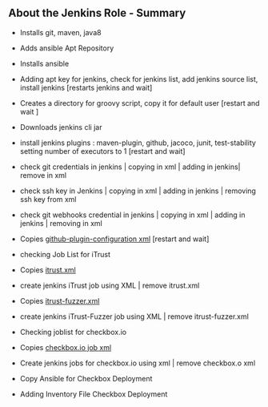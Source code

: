 ## About the Jenkins Role - Summary

* Installs git, maven, java8

* Adds ansible Apt Repository
  
* Installs ansible

* Adding apt key for jenkins, check for jenkins list, add jenkins source list, install jenkins
[restarts jenkins and wait]

* Creates a directory for groovy script, copy it for default user
[restart and wait ] 

* Downloads jenkins cli jar

* install jenkins plugins : maven-plugin, github, jacoco, junit, test-stability setting number of executors to 1 [restart and wait]

* check  git credentials in jenkins | copying in xml | adding in jenkins| remove in xml
  
* check ssh key in Jenkins | copying  in xml | adding in jenkins | removing ssh key from xml

* check git webhooks credential in jenkins | copying in xml | adding in jenkins | removing in xml

* Copies [github-plugin-configuration xml](https://github.ncsu.edu/smirhos/CSC519-M-BuildTestAnalysis/blob/dd4742a4ea386eee7ba22509cfd5acc2971b28c9/ansible/jenkins/files/github-plugin-configuration.xml)
[restart and wait]

* checking Job List for iTrust  

* Copies [itrust.xml](https://github.ncsu.edu/smirhos/CSC519-M-BuildTestAnalysis/blob/3363793284a2f409979444c009f5788ab5cb2a79/ansible/jenkins/files/itrust.xml)

* create jenkins iTrust job using XML | remove itrust.xml 

* Copies [itrust-fuzzer.xml](https://github.ncsu.edu/smirhos/CSC519-M-BuildTestAnalysis/blob/3363793284a2f409979444c009f5788ab5cb2a79/ansible/jenkins/files/itrust-fuzzer.xml)

* create jenkins iTrust-Fuzzer job using XML | remove itrust-fuzzer.xml

* Checking joblist for checkbox.io

* Copies [checkbox.io job xml](https://github.ncsu.edu/smirhos/CSC519-M-BuildTestAnalysis/blob/cccceb85be57cd9dc8591a22591e575deae0616e/ansible/jenkins/files/checkbox.xml)

* Create jenkins jobs for checkbox.io using xml | remove checkbox.o xml
  
* Copy Ansible for Checkbox Deployment

* Adding Inventory File Checkbox Deployment

